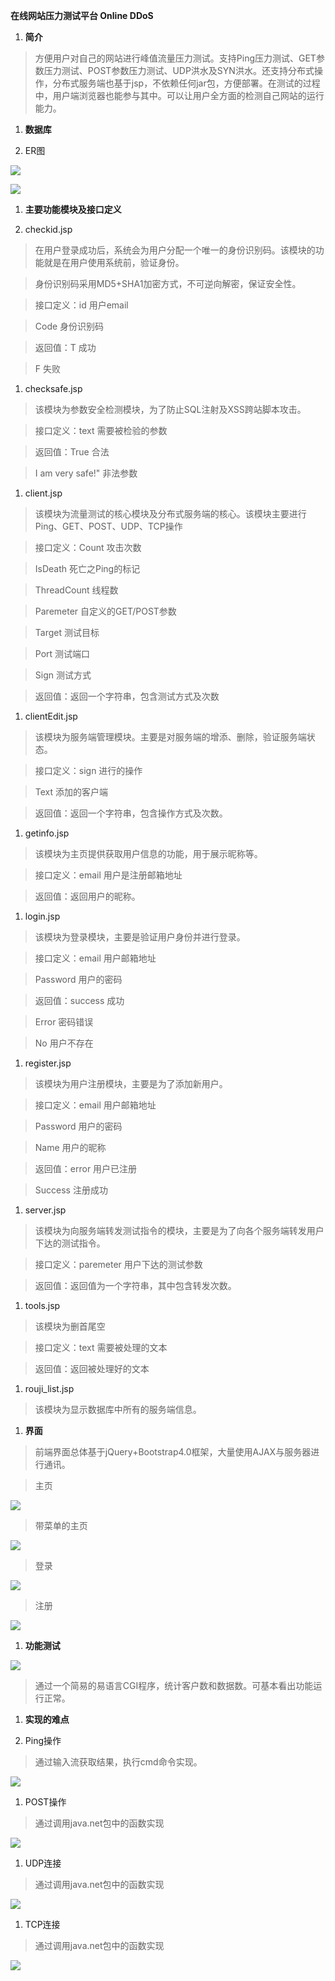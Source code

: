 **在线网站压力测试平台 Online DDoS**

1.  **简介**

>   方便用户对自己的网站进行峰值流量压力测试。支持Ping压力测试、GET参数压力测试、POST参数压力测试、UDP洪水及SYN洪水。还支持分布式操作，分布式服务端也基于jsp，不依赖任何jar包，方便部署。在测试的过程中，用户端浏览器也能参与其中。可以让用户全方面的检测自己网站的运行能力。

1.  **数据库**

2.  ER图

![](media/bb072fed5cfa6b95c02718a140618f58.png)

![](media/8a773e10ea4760d5972b65d4c6f00213.png)

1.  **主要功能模块及接口定义**

2.  checkid.jsp

>   在用户登录成功后，系统会为用户分配一个唯一的身份识别码。该模块的功能就是在用户使用系统前，验证身份。

>   身份识别码采用MD5+SHA1加密方式，不可逆向解密，保证安全性。

>   接口定义：id 用户email

>   Code 身份识别码

>   返回值：T 成功

>   F 失败

1.  checksafe.jsp

>   该模块为参数安全检测模块，为了防止SQL注射及XSS跨站脚本攻击。

>   接口定义：text 需要被检验的参数

>   返回值：True 合法

>   I am very safe!" 非法参数

1.  client.jsp

>   该模块为流量测试的核心模块及分布式服务端的核心。该模块主要进行Ping、GET、POST、UDP、TCP操作

>   接口定义：Count 攻击次数

>   IsDeath 死亡之Ping的标记

>   ThreadCount 线程数

>   Paremeter 自定义的GET/POST参数

>   Target 测试目标

>   Port 测试端口

>   Sign 测试方式

>   返回值：返回一个字符串，包含测试方式及次数

1.  clientEdit.jsp

>   该模块为服务端管理模块。主要是对服务端的增添、删除，验证服务端状态。

>   接口定义：sign 进行的操作

>   Text 添加的客户端

>   返回值：返回一个字符串，包含操作方式及次数。

1.  getinfo.jsp

>   该模块为主页提供获取用户信息的功能，用于展示昵称等。

>   接口定义：email 用户是注册邮箱地址

>   返回值：返回用户的昵称。

1.  login.jsp

>   该模块为登录模块，主要是验证用户身份并进行登录。

>   接口定义：email 用户邮箱地址

>   Password 用户的密码

>   返回值：success 成功

>   Error 密码错误

>   No 用户不存在

1.  register.jsp

>   该模块为用户注册模块，主要是为了添加新用户。

>   接口定义：email 用户邮箱地址

>   Password 用户的密码

>   Name 用户的昵称

>   返回值：error 用户已注册

>   Success 注册成功

1.  server.jsp

>   该模块为向服务端转发测试指令的模块，主要是为了向各个服务端转发用户下达的测试指令。

>   接口定义：paremeter 用户下达的测试参数

>   返回值：返回值为一个字符串，其中包含转发次数。

1.  tools.jsp

>   该模块为删首尾空

>   接口定义：text 需要被处理的文本

>   返回值：返回被处理好的文本

1.  rouji_list.jsp

>   该模块为显示数据库中所有的服务端信息。

1.  **界面**

>   前端界面总体基于jQuery+Bootstrap4.0框架，大量使用AJAX与服务器进行通讯。

>   主页

![](media/5a7d2fcf0a8f358db4123c68d55b3531.png)

>   带菜单的主页

![](media/44dd43579bf325a18e1831a898387cd0.png)

>   登录

![](media/58246de607d1b9529ccb161bca4aeffd.png)

>   注册

![](media/fdf78bf47171204acbf6bb6adf7685a0.png)

1.  **功能测试**

![](media/360d73999129eaf686bdeb77cdb82526.png)

>   通过一个简易的易语言CGI程序，统计客户数和数据数。可基本看出功能运行正常。

1.  **实现的难点**

2.  Ping操作

>   通过输入流获取结果，执行cmd命令实现。

![](media/65c12f77752000de14bba0c12e713225.png)

1.  POST操作

>   通过调用java.net包中的函数实现

![](media/141284467a06e890501a10af0d41b91c.png)

1.  UDP连接

>   通过调用java.net包中的函数实现

![](media/0836f2578a681f517b019b700afeeddf.png)

1.  TCP连接

>   通过调用java.net包中的函数实现

![](media/f371f4bde6093203780505b6273f16ce.png)
